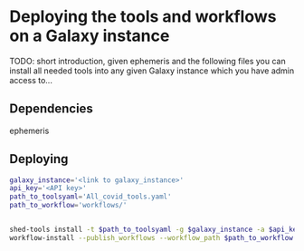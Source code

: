 # Deploying the tools and workflows on a Galaxy instance

TODO: short introduction, given ephemeris and the following files you can install all needed tools into any given Galaxy instance which you have admin access to...


## Dependencies

ephemeris

## Deploying

```sh
galaxy_instance='<link to galaxy_instance>'
api_key='<API key>'
path_to_toolsyaml='All_covid_tools.yaml'
path_to_workflow='workflows/'


shed-tools install -t $path_to_toolsyaml -g $galaxy_instance -a $api_key
workflow-install --publish_workflows --workflow_path $path_to_workflow -g $galaxy_instance -a $api_key
```
